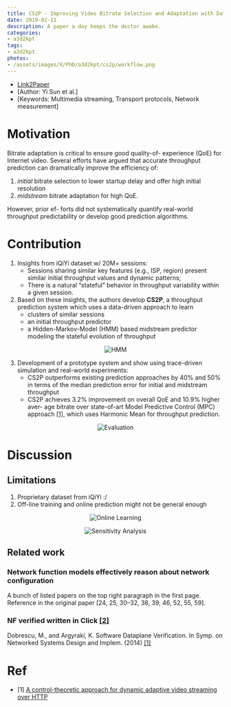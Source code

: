 ```yaml
---
title: CS2P - Improving Video Bitrate Selection and Adaptation with Data-Driven Throughput Prediction 
date: 2019-02-11
description: A paper a day keeps the doctor awake.
categories:
- a3d2kpt
tags:
- a3d2kpt
photos:
- /assets/images/X/PhD/a3d2kpt/cs2p/workflow.png
---
```


* [Link2Paper](https://users.ece.cmu.edu/~vsekar/papers/sigcomm16_cs2p.pdf)
* [Author: Yi Sun et al.] 
* [Keywords: Multimedia streaming, Transport protocols, Network measurement]

# Motivation

Bitrate adaptation is critical to ensure good quality-of- experience (QoE) for Internet video. Several efforts have argued that accurate throughput prediction can dramatically improve the efficiency of:

1. _initial_ bitrate selection to lower startup delay and offer high initial resolution
2. _midstream_ bitrate adaptation for high QoE.

However, prior ef- forts did not systematically quantify real-world throughput predictability or develop good prediction algorithms.

# Contribution

1. Insights from iQiYi dataset w/ 20M+ sessions:
    + Sessions sharing similar key features (e.g., ISP, region) present similar initial throughput values and dynamic patterns;
    + There is a natural “stateful” behavior in throughput variability within a given session.
2. Based on these insights, the authors develop __CS2P__, a throughput prediction system which uses a data-driven approach to learn
    + clusters of similar sessions
    + an initial throughput predictor
    + a Hidden-Markov-Model (HMM) based midstream predictor modeling the stateful evolution of throughput

<p align="center">
  <img src="/assets/images/X/PhD/a3d2kpt/cs2p/hmm.png" alt="HMM">
</p>

3. Development of a prototype system and show using trace-driven simulation and real-world experiments:
    + CS2P outperforms existing prediction approaches by 40% and 50% in terms of the median prediction error for initial and midstream throughput
    + CS2P achieves 3.2% improvement on overall QoE and 10.9% higher aver- age bitrate over state-of-art Model Predictive Control (MPC) approach [[1]](#ref1), which uses Harmonic Mean for throughput prediction.

<p align="center">
  <img src="/assets/images/X/PhD/a3d2kpt/cs2p/cdf.png" alt="Evaluation">
</p>

# Discussion

## Limitations

1. Proprietary dataset from iQiYi :/
2. Off-line training and online prediction might not be general enough

<p align="center">
  <img src="/assets/images/X/PhD/a3d2kpt/cs2p/online.png" alt="Online Learning">
</p>

<p align="center">
  <img src="/assets/images/X/PhD/a3d2kpt/cs2p/sensitivity.png" alt="Sensitivity Analysis">
</p>

## Related work

### Network function models effectively reason about network configuration

A bunch of listed papers on the top right paragraph in the first page. Reference in the original paper [24, 25, 30–32, 38, 39, 46, 52, 55, 59].

### NF verified written in Click [[2]](#ref2)

Dobrescu, M., and Argyraki, K. Software Dataplane Verification. In Symp. on
Networked Systems Design and Implem. (2014) [[1]](#ref1)

# Ref

- \[1\] [A control-theoretic approach for dynamic adaptive video streaming over HTTP](http://users.ece.cmu.edu/~vsekar/papers/sigcomm15_mpcdash.pdf)<a name="ref1"></a>

